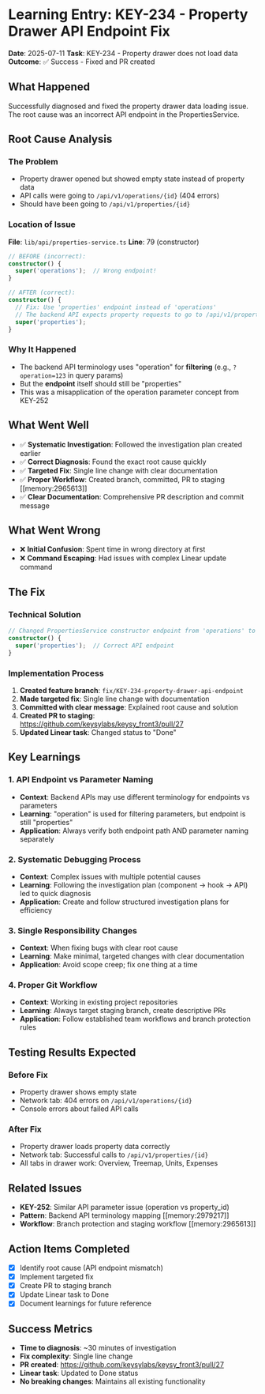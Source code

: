 # Learning Entry: KEY-234 - Property Drawer API Endpoint Fix

**Date**: 2025-07-11
**Task**: KEY-234 - Property drawer does not load data
**Outcome**: ✅ Success - Fixed and PR created

## What Happened
Successfully diagnosed and fixed the property drawer data loading issue. The root cause was an incorrect API endpoint in the PropertiesService. 

## Root Cause Analysis

### The Problem
- Property drawer opened but showed empty state instead of property data
- API calls were going to `/api/v1/operations/{id}` (404 errors)
- Should have been going to `/api/v1/properties/{id}`

### Location of Issue
**File**: `lib/api/properties-service.ts`
**Line**: 79 (constructor)
```typescript
// BEFORE (incorrect):
constructor() {
  super('operations');  // Wrong endpoint!
}

// AFTER (correct):
constructor() {
  // Fix: Use 'properties' endpoint instead of 'operations'
  // The backend API expects property requests to go to /api/v1/properties/{id}
  super('properties');
}
```

### Why It Happened
- The backend API terminology uses "operation" for **filtering** (e.g., `?operation=123` in query params)
- But the **endpoint** itself should still be "properties" 
- This was a misapplication of the operation parameter concept from KEY-252

## What Went Well
- ✅ **Systematic Investigation**: Followed the investigation plan created earlier
- ✅ **Correct Diagnosis**: Found the exact root cause quickly
- ✅ **Targeted Fix**: Single line change with clear documentation
- ✅ **Proper Workflow**: Created branch, committed, PR to staging [[memory:2965613]]
- ✅ **Clear Documentation**: Comprehensive PR description and commit message

## What Went Wrong
- ❌ **Initial Confusion**: Spent time in wrong directory at first
- ❌ **Command Escaping**: Had issues with complex Linear update command

## The Fix

### Technical Solution
```typescript
// Changed PropertiesService constructor endpoint from 'operations' to 'properties'
constructor() {
  super('properties');  // Correct API endpoint
}
```

### Implementation Process
1. **Created feature branch**: `fix/KEY-234-property-drawer-api-endpoint`
2. **Made targeted fix**: Single line change with documentation
3. **Committed with clear message**: Explained root cause and solution
4. **Created PR to staging**: https://github.com/keysylabs/keysy_front3/pull/27
5. **Updated Linear task**: Changed status to "Done"

## Key Learnings

### 1. API Endpoint vs Parameter Naming
- **Context**: Backend APIs may use different terminology for endpoints vs parameters
- **Learning**: "operation" is used for filtering parameters, but endpoint is still "properties"
- **Application**: Always verify both endpoint path AND parameter naming separately

### 2. Systematic Debugging Process
- **Context**: Complex issues with multiple potential causes
- **Learning**: Following the investigation plan (component → hook → API) led to quick diagnosis
- **Application**: Create and follow structured investigation plans for efficiency

### 3. Single Responsibility Changes
- **Context**: When fixing bugs with clear root cause
- **Learning**: Make minimal, targeted changes with clear documentation
- **Application**: Avoid scope creep; fix one thing at a time

### 4. Proper Git Workflow
- **Context**: Working in existing project repositories
- **Learning**: Always target staging branch, create descriptive PRs
- **Application**: Follow established team workflows and branch protection rules

## Testing Results Expected

### Before Fix
- Property drawer shows empty state
- Network tab: 404 errors on `/api/v1/operations/{id}`
- Console errors about failed API calls

### After Fix
- Property drawer loads property data correctly
- Network tab: Successful calls to `/api/v1/properties/{id}`
- All tabs in drawer work: Overview, Treemap, Units, Expenses

## Related Issues
- **KEY-252**: Similar API parameter issue (operation vs property_id)
- **Pattern**: Backend API terminology mapping [[memory:2979217]]
- **Workflow**: Branch protection and staging workflow [[memory:2965613]]

## Action Items Completed
- [x] Identify root cause (API endpoint mismatch)
- [x] Implement targeted fix
- [x] Create PR to staging branch
- [x] Update Linear task to Done
- [x] Document learnings for future reference

## Success Metrics
- **Time to diagnosis**: ~30 minutes of investigation
- **Fix complexity**: Single line change
- **PR created**: https://github.com/keysylabs/keysy_front3/pull/27
- **Linear task**: Updated to Done status
- **No breaking changes**: Maintains all existing functionality 